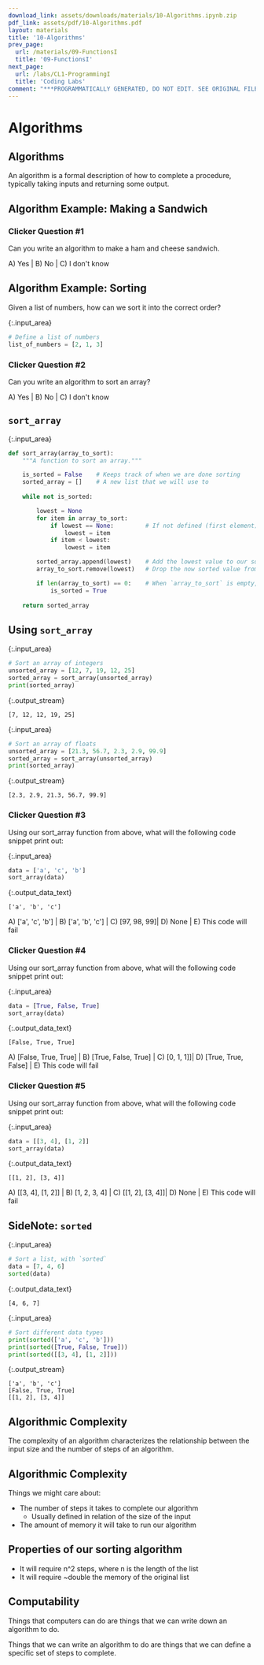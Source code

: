 ```yaml
---
download_link: assets/downloads/materials/10-Algorithms.ipynb.zip
pdf_link: assets/pdf/10-Algorithms.pdf
layout: materials
title: '10-Algorithms'
prev_page:
  url: /materials/09-FunctionsI
  title: '09-FunctionsI'
next_page:
  url: /labs/CL1-ProgrammingI
  title: 'Coding Labs'
comment: "***PROGRAMMATICALLY GENERATED, DO NOT EDIT. SEE ORIGINAL FILES IN /content***"
---
```


# Algorithms

## Algorithms

<div class="alert alert-success">
An algorithm is a formal description of how to complete a procedure, typically taking inputs and returning some output.
</div>

## Algorithm Example: Making a Sandwich

### Clicker Question #1

Can you write an algorithm to make a ham and cheese sandwich. 

A) Yes | B) No | C) I don't know

## Algorithm Example: Sorting

Given a list of numbers, how can we sort it into the correct order?



{:.input_area}
```python
# Define a list of numbers
list_of_numbers = [2, 1, 3]
```


### Clicker Question #2

Can you write an algorithm to sort an array?

A) Yes | B) No | C) I don't know

## `sort_array`



{:.input_area}
```python
def sort_array(array_to_sort):
    """A function to sort an array."""

    is_sorted = False    # Keeps track of when we are done sorting
    sorted_array = []    # A new list that we will use to 
     
    while not is_sorted:

        lowest = None
        for item in array_to_sort:
            if lowest == None:         # If not defined (first element) set the current element as lowest
                lowest = item
            if item < lowest:
                lowest = item

        sorted_array.append(lowest)    # Add the lowest value to our sorted array output
        array_to_sort.remove(lowest)   # Drop the now sorted value from the original array

        if len(array_to_sort) == 0:    # When `array_to_sort` is empty, we are done sorting
            is_sorted = True
    
    return sorted_array
```


## Using `sort_array`



{:.input_area}
```python
# Sort an array of integers
unsorted_array = [12, 7, 19, 12, 25]
sorted_array = sort_array(unsorted_array)
print(sorted_array)
```


{:.output_stream}
```
[7, 12, 12, 19, 25]

```



{:.input_area}
```python
# Sort an array of floats
unsorted_array = [21.3, 56.7, 2.3, 2.9, 99.9]
sorted_array = sort_array(unsorted_array)
print(sorted_array)
```


{:.output_stream}
```
[2.3, 2.9, 21.3, 56.7, 99.9]

```

### Clicker Question #3

Using our sort_array function from above, what will the following code snippet print out:



{:.input_area}
```python
data = ['a', 'c', 'b'] 
sort_array(data)
```





{:.output_data_text}
```
['a', 'b', 'c']
```



A) ['a', 'c', 'b'] | B) ['a', 'b', 'c'] | C) [97, 98, 99]| D) None | E) This code will fail

### Clicker Question #4

Using our sort_array function from above, what will the following code snippet print out:



{:.input_area}
```python
data = [True, False, True]
sort_array(data)
```





{:.output_data_text}
```
[False, True, True]
```



A) [False, True, True] | B) [True, False, True] | C) [0, 1, 1]]| D) [True, True, False] | E) This code will fail

### Clicker Question #5

Using our sort_array function from above, what will the following code snippet print out:



{:.input_area}
```python
data = [[3, 4], [1, 2]]
sort_array(data)
```





{:.output_data_text}
```
[[1, 2], [3, 4]]
```



A) [[3, 4], [1, 2]]  | B) [1, 2, 3, 4] | C) [[1, 2], [3, 4]]| D) None | E) This code will fail

## SideNote: `sorted`



{:.input_area}
```python
# Sort a list, with `sorted`
data = [7, 4, 6]
sorted(data)
```





{:.output_data_text}
```
[4, 6, 7]
```





{:.input_area}
```python
# Sort different data types
print(sorted(['a', 'c', 'b']))
print(sorted([True, False, True]))
print(sorted([[3, 4], [1, 2]]))
```


{:.output_stream}
```
['a', 'b', 'c']
[False, True, True]
[[1, 2], [3, 4]]

```

## Algorithmic Complexity

<div class="alert alert-success">
The complexity of an algorithm characterizes the relationship between the input size and the number of steps of an algorithm.
</div>

## Algorithmic Complexity

Things we might care about:
- The number of steps it takes to complete our algorithm
    - Usually defined in relation of the size of the input
- The amount of memory it will take to run our algorithm

## Properties of our sorting algorithm

- It will require n^2 steps, where n is the length of the list
- It will require ~double the memory of the original list

## Computability

Things that computers can do are things that we can write down an algorithm to do.

Things that we can write an algorithm to do are things that we can define a specific set of steps to complete.
